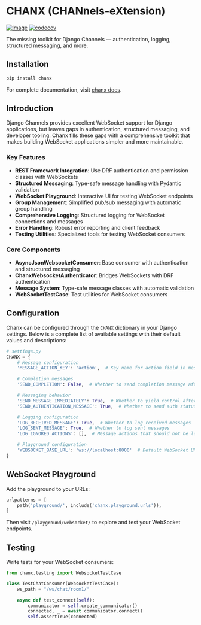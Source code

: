 # CHANX (CHANnels-eXtension)
[![Image](https://chanx.readthedocs.io/en/latest/_static/interrogate_badge.svg)](https://github.com/huynguyengl99/chanx)
[![codecov](https://codecov.io/gh/huynguyengl99/chanx/branch/main/graph/badge.svg?token=X8R3BDPTY6)](https://codecov.io/gh/huynguyengl99/chanx)

The missing toolkit for Django Channels — authentication, logging, structured messaging, and more.

## Installation

```bash
pip install chanx
```

For complete documentation, visit [chanx docs](https://chanx.readthedocs.io/).

## Introduction

Django Channels provides excellent WebSocket support for Django applications, but leaves gaps in authentication,
 structured messaging, and developer tooling. Chanx fills these gaps with a comprehensive toolkit that makes
 building WebSocket applications simpler and more maintainable.

### Key Features

- **REST Framework Integration**: Use DRF authentication and permission classes with WebSockets
- **Structured Messaging**: Type-safe message handling with Pydantic validation
- **WebSocket Playground**: Interactive UI for testing WebSocket endpoints
- **Group Management**: Simplified pub/sub messaging with automatic group handling
- **Comprehensive Logging**: Structured logging for WebSocket connections and messages
- **Error Handling**: Robust error reporting and client feedback
- **Testing Utilities**: Specialized tools for testing WebSocket consumers

### Core Components

- **AsyncJsonWebsocketConsumer**: Base consumer with authentication and structured messaging
- **ChanxWebsocketAuthenticator**: Bridges WebSockets with DRF authentication
- **Message System**: Type-safe message classes with automatic validation
- **WebSocketTestCase**: Test utilities for WebSocket consumers

## Configuration

Chanx can be configured through the `CHANX` dictionary in your Django settings. Below is a complete list
 of available settings with their default values and descriptions:

```python
# settings.py
CHANX = {
    # Message configuration
    'MESSAGE_ACTION_KEY': 'action',  # Key name for action field in messages

    # Completion messages
    'SEND_COMPLETION': False,  # Whether to send completion message after processing messages

    # Messaging behavior
    'SEND_MESSAGE_IMMEDIATELY': True,  # Whether to yield control after sending messages
    'SEND_AUTHENTICATION_MESSAGE': True,  # Whether to send auth status after connection

    # Logging configuration
    'LOG_RECEIVED_MESSAGE': True,  # Whether to log received messages
    'LOG_SENT_MESSAGE': True,  # Whether to log sent messages
    'LOG_IGNORED_ACTIONS': [],  # Message actions that should not be logged

    # Playground configuration
    'WEBSOCKET_BASE_URL': 'ws://localhost:8000'  # Default WebSocket URL for discovery
}
```

## WebSocket Playground

Add the playground to your URLs:

```python
urlpatterns = [
    path('playground/', include('chanx.playground.urls')),
]
```

Then visit `/playground/websocket/` to explore and test your WebSocket endpoints.

## Testing

Write tests for your WebSocket consumers:

```python
from chanx.testing import WebsocketTestCase

class TestChatConsumer(WebsocketTestCase):
    ws_path = "/ws/chat/room1/"

    async def test_connect(self):
        communicator = self.create_communicator()
        connected, _ = await communicator.connect()
        self.assertTrue(connected)
```
